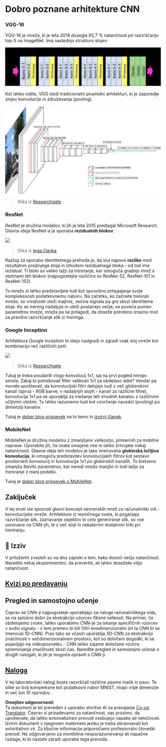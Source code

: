 <!--
CO_OP_TRANSLATOR_METADATA:
{
  "original_hash": "2f7b97b375358cb51a1e098df306bf73",
  "translation_date": "2025-08-25T22:56:51+00:00",
  "source_file": "lessons/4-ComputerVision/07-ConvNets/CNN_Architectures.md",
  "language_code": "sl"
}
-->
# Dobro poznane arhitekture CNN

### VGG-16

VGG-16 je mreža, ki je leta 2014 dosegla 92,7 % natančnost pri razvrščanju top-5 na ImageNet. Ima naslednjo strukturo slojev:

![ImageNet Layers](../../../../../translated_images/vgg-16-arch1.d901a5583b3a51baeaab3e768567d921e5d54befa46e1e642616c5458c934028.sl.jpg)

Kot lahko vidite, VGG sledi tradicionalni piramidni arhitekturi, ki je zaporedje slojev konvolucije in združevanja (pooling).

![ImageNet Pyramid](../../../../../translated_images/vgg-16-arch.64ff2137f50dd49fdaa786e3f3a975b3f22615efd13efb19c5d22f12e01451a1.sl.jpg)

> Slika iz [Researchgate](https://www.researchgate.net/figure/Vgg16-model-structure-To-get-the-VGG-NIN-model-we-replace-the-2-nd-4-th-6-th-7-th_fig2_335194493)

### ResNet

ResNet je družina modelov, ki jih je leta 2015 predlagal Microsoft Research. Glavna ideja ResNet-a je uporaba **rezidualnih blokov**:

<img src="images/resnet-block.png" width="300"/>

> Slika iz [tega članka](https://arxiv.org/pdf/1512.03385.pdf)

Razlog za uporabo identitetnega prehoda je, da sloj napove **razliko** med rezultatom prejšnjega sloja in izhodom rezidualnega bloka - od tod ime *rezidual*. Ti bloki so veliko lažji za treniranje, kar omogoča gradnjo mrež s stotinami teh blokov (najpogostejše različice so ResNet-52, ResNet-101 in ResNet-152).

To mrežo si lahko predstavljate tudi kot sposobno prilagajanja svoje kompleksnosti podatkovnemu naboru. Na začetku, ko začnete trenirati mrežo, so vrednosti uteži majhne, večina signala pa gre skozi identitetne sloje. Ko se trening nadaljuje in uteži postanejo večje, se poveča pomen parametrov mreže, mreža pa se prilagodi, da doseže potrebno izrazno moč za pravilno razvrščanje slik iz treninga.

### Google Inception

Arhitektura Google Inception to idejo nadgradi in zgradi vsak sloj mreže kot kombinacijo več različnih poti:

<img src="images/inception.png" width="400"/>

> Slika iz [Researchgate](https://www.researchgate.net/figure/Inception-module-with-dimension-reductions-left-and-schema-for-Inception-ResNet-v1_fig2_355547454)

Tukaj je treba poudariti vlogo konvolucij 1x1, saj na prvi pogled nimajo smisla. Zakaj bi potrebovali filter velikosti 1x1 za obdelavo slike? Vendar pa morate upoštevati, da konvolucijski filtri delujejo tudi z več globinskimi kanali (sprva - RGB barve, v nadaljnjih slojih - kanali za različne filtre), konvolucija 1x1 pa se uporablja za mešanje teh vhodnih kanalov z različnimi učljivimi utežmi. To lahko razumemo tudi kot vzorčenje navzdol (pooling) po dimenziji kanalov.

Tukaj je [dober blog prispevek](https://medium.com/analytics-vidhya/talented-mr-1x1-comprehensive-look-at-1x1-convolution-in-deep-learning-f6b355825578) na to temo in [izvirni članek](https://arxiv.org/pdf/1312.4400.pdf).

### MobileNet

MobileNet je družina modelov z zmanjšano velikostjo, primernih za mobilne naprave. Uporabite jih, če imate omejene vire in lahko žrtvujete nekaj natančnosti. Glavna ideja teh modelov je tako imenovana **globinska ločljiva konvolucija**, ki omogoča predstavitev konvolucijskih filtrov kot sestavo prostorskih konvolucij in konvolucije 1x1 po globinskih kanalih. To bistveno zmanjša število parametrov, kar naredi mrežo manjšo in tudi lažjo za treniranje z manj podatki.

Tukaj je [dober blog prispevek o MobileNet](https://medium.com/analytics-vidhya/image-classification-with-mobilenet-cc6fbb2cd470).

## Zaključek

V tej enoti ste spoznali glavni koncept nevronskih mrež za računalniški vid - konvolucijske mreže. Arhitekture iz resničnega sveta, ki poganjajo razvrščanje slik, zaznavanje objektov in celo generiranje slik, so vse osnovane na CNN-jih, le z več sloji in nekaterimi dodatnimi triki pri treniranju.

## 🚀 Izziv

V priloženih zvezkih so na dnu zapiski o tem, kako doseči večjo natančnost. Naredite nekaj eksperimentov, da preverite, ali lahko dosežete višjo natančnost.

## [Kvizi po predavanju](https://red-field-0a6ddfd03.1.azurestaticapps.net/quiz/207)

## Pregled in samostojno učenje

Čeprav se CNN-ji najpogosteje uporabljajo za naloge računalniškega vida, so na splošno dobri za ekstrakcijo vzorcev fiksne velikosti. Na primer, če obdelujemo zvoke, lahko uporabimo CNN-je za iskanje specifičnih vzorcev v avdio signalu - v tem primeru bi bili filtri enodimenzionalni (in ta CNN bi se imenoval 1D-CNN). Prav tako se včasih uporablja 3D-CNN za ekstrakcijo značilnosti v večdimenzionalnem prostoru, kot so določeni dogodki, ki se pojavljajo na videoposnetku - CNN lahko zajame določene vzorce spreminjanja značilnosti skozi čas. Naredite pregled in samostojno učenje o drugih nalogah, ki jih je mogoče opraviti s CNN-ji.

## [Naloga](lab/README.md)

V tej laboratorijski nalogi boste razvrščali različne pasme mačk in psov. Te slike so bolj kompleksne kot podatkovni nabor MNIST, imajo višje dimenzije in več kot 10 razredov.

**Omejitev odgovornosti**:  
Ta dokument je bil preveden z uporabo storitve AI za prevajanje [Co-op Translator](https://github.com/Azure/co-op-translator). Čeprav si prizadevamo za natančnost, vas prosimo, da upoštevate, da lahko avtomatizirani prevodi vsebujejo napake ali netočnosti. Izvirni dokument v njegovem maternem jeziku je treba obravnavati kot avtoritativni vir. Za ključne informacije priporočamo profesionalni človeški prevod. Ne odgovarjamo za morebitna nesporazumevanja ali napačne razlage, ki bi nastale zaradi uporabe tega prevoda.